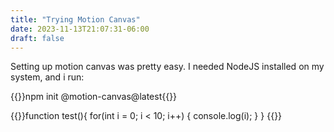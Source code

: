 ```yaml
---
title: "Trying Motion Canvas"
date: 2023-11-13T21:07:31-06:00
draft: false
---
```


Setting up motion canvas was pretty easy. I needed NodeJS installed on my system, and i run:

{{<code-window traffic-lights="show" language="bash">}}npm init @motion-canvas@latest{{</code-window>}}

{{<code-window traffic-lights="show" language="javascript">}}function test(){
  for(int i = 0; i < 10; i++) {
    console.log(i);
  }
}
{{</code-window>}}